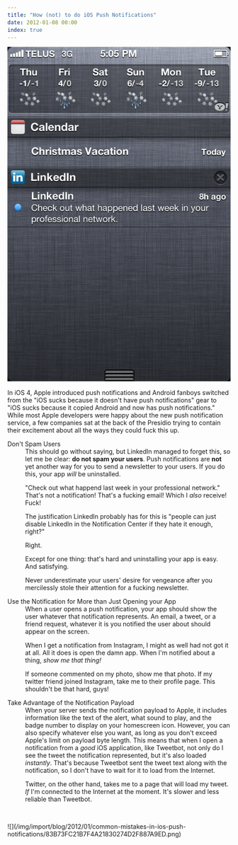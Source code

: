 ```yaml
---
title: "How (not) to do iOS Push Notifications"
date: 2012-01-08 00:00
index: true
---
```


 ![](/img/import/blog/2012/01/common-mistakes-in-ios-push-notifications/6049F94729C4426AB7D1842467C6D6BE.png)

In iOS 4, Apple introduced push notifications and Android fanboys switched from the "iOS sucks because it doesn't have push notifications" gear to "iOS sucks because it copied Android and now has push notifications." While most Apple developers were happy about the new push notification service, a few companies sat at the back of the&nbsp;Presidio trying to contain their excitement about all the ways they could fuck this up.



<dl>

<dt>Don't Spam Users</dt>

<dd>This should go without saying, but LinkedIn managed to forget this, so let me be clear: <strong>do not spam your users</strong>. Push notifications are <strong>not</strong> yet another way for you to send a newsletter to your users. If you do this, your app <em>will</em> be uninstalled.
<p>"Check out what happend last week in your professional network." That's not a notification! That's a fucking email! Which I <em>also</em> receive! Fuck!</p>

<p>The justification LinkedIn probably has for this is "people can just disable LinkedIn in the Notification Center if they hate it enough, right?"</p>

<p>Right.</p>

<p>Except for one thing: that's hard and uninstalling your app is easy. And satisfying.</p>

<p>Never underestimate your users' desire for vengeance after you mercilessly stole their attention for a fucking newsletter.</p>

</dd>

<dt>Use the Notification for More than Just Opening your App</dt>

<dd>When a user opens a push notification, your app should show the user whatever that notification represents. An email, a tweet, or a friend request, whatever it is you notified the user about should appear on the screen.<p></p>

<p>When I get a notification from Instagram, I might as well had not got it at all. All it does is open the damn app. When I'm notified about a thing, <em>show me that thing!</em></p>

<p>If someone commented on my photo, show me that photo. If my twitter friend joined Instagram, take me to their profile page. This shouldn't be that hard, guys!</p>

<p></p>

<p></p>

</dd>

<dt>Take Advantage of the Notification Payload</dt>

<dd>When your server sends the notification payload to Apple, it includes information like the text of the alert, what sound to play, and the badge number to display on your homescreen icon. However, you can also specify whatever else you want, as long as you don't exceed Apple's limit on payload byte length. This means that when I open a notification from a <em>good</em> iOS application, like Tweetbot, not only do I see the tweet the notification represented, but it's also loaded <em>instantly</em>. That's because Tweetbot sent the tweet text along with the notification, so I don't have to wait for it to load from the Internet.<p></p>

<p>Twitter, on the other hand, takes me to a page that will load my tweet. <em>If</em> I'm connected to the Internet at the moment. It's slower and less reliable than Tweetbot.</p>

<p></p>

<p></p>

</dd>

<dt><br></dt>

</dl> ![](/img/import/blog/2012/01/common-mistakes-in-ios-push-notifications/83B73FC21B7F4A21830274D2F887A9ED.png)<!-- more -->

